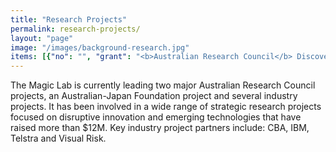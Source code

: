 ```yaml
---
title: "Research Projects"
permalink: research-projects/
layout: "page"
image: "/images/background-research.jpg"
items: [{"no": "", "grant": "<b>Australian Research Council</b> Discovery Project", "date": "2016 - 2018", "funding": "$380,000", "projecttitle": "<b>Robust Intelligence: Rational Decision-Making under Risk and Uncertainty</b>", "chiefinvestigators": "Mary-Anne Williams", "partners": "Peter G\u00e4rdenfors, Henri Prade and Pavlos Peppas", "summary": "Intelligent agents exercise profound and growing impact in business and society. However, significant problems\narise in intelligent agent deployment as their theoretical underpinnings do not ensure rational decision making in\ncomplex real-world settings. This project will bridge the gap between theory and practice with an innovative\nframework for rational decision making under risk and uncertainty. It will open the door to previously unimaginable\ntransformational technologies that will drive new entrepreneurial opportunities in agent-based global services.\n", "link": ""}, {"no": "", "grant": "<b>IBM PhD Fellowship</b>", "date": "2015 - 2016", "funding": "$25,000", "projecttitle": "<b>Data Analytics driving Disruptive Innovation</b>", "chiefinvestigators": "Mahya Mirzaei Poueinag", "partners": "IBM", "summary": "This project is using data analytics to bring disruptive innovation to the financial services industry.", "link": ""}, {"no": "", "grant": "<b>EU 7th Framework</b>", "date": "2014 - 2019", "funding": "$4,300,000.00", "projecttitle": "[VOICE: Virtual Open Incubation Ecosystem](http://www.voice-project.eu/)", "chiefinvestigators": "Mary-Anne Williams and Pavlos Peppas", "partners": "Aalborg University Denmark,\nAIT Greece,\nINTRASOFT International", "summary": "The VOICE Project involves eight University Partners. It aims to help bridge the gap in the broader entrepreneurial development ecosystem by providing an international, virtual innovation and entrepreneurship ecosystem based on open innovation, crowdsourcing and co-creation principles; where individual users and start-ups will meet, find collaborators and partners, co-create ideas and prototypes, utilise the wisdom of the crowd to assess the value of the project idea and/or prototype, share and find connections/partners, business and technical information, knowledge on start-up related topics, online tools, online content and open educational material as well as access to capital and crowd-funding.", "link": ""}, {"no": "", "grant": "<b>CBA Data Analytics Project</b>", "date": "2014 - 2016", "funding": "", "projecttitle": "<b>Strategic Innovation: Changing the Culture and Mindset to Evidence based Decision Making and Predictive Analytics</b>", "chiefinvestigators": "Mary-Anne Williams", "partners": "[Commonwealth Bank](http://commbank.com.au)", "summary": "This project led by Professor Mary-Anne Williams is designed to develop a data analytics mindset in the bank and enhance CBA's predictive analytics capabiliites providing  extraordinary opportunities for UTS staff and students. The project engaged Data Analytics Leaders at CBA, key Magic Lab researchers (Dr Benjamin Johnston and Dr Xun Wang), Magic Lab PhD Students (Mayha, Pramod, Ali, Nima), the UTS Business School, and Ernst and Young. CBA have hired several UTS students involved in the project as data scientists and invited UTS students to engage with them in the CBA Innovation Lab.", "link": ""}, {"no": "", "grant": "<b>Australia Japan Foundation</b>", "date": "2014 - 2015", "funding": "$22,000", "projecttitle": "<b>Building a Social Robotics Ecosystem</b>", "chiefinvestigators": "Xun Wang, Benjamin Johnston, Pavlos Peppas, Mary-Anne Williams", "partners": "University of Tokyo and University of Osaka", "summary": "This AJF project will develop new Australia-Japan relationships through knowledge sharing in social robotics. Social robots are expected to have a significant impact on national technological capabilities. Social robots are a disruptive technology and therefore of significant importance to the future of Australia and Japan. A disruptive technology is an innovation that eventually goes on to displace an earlier technology often creating a new market or industry in the process.", "link": ""}, {"no": "", "grant": "<b>IBM PhD Fellowship</b>", "date": "2013 \u2013 2014", "funding": "$25,000", "projecttitle": "<b>Social Network for Robots</b>", "chiefinvestigators": "Wei Wang", "partners": "IBM", "summary": "", "link": ""}, {"no": "", "grant": "<b>IBM PhD Fellowship</b>", "date": "2013 \u2013 2013", "funding": "$25,000", "projecttitle": "<b>Data Analytics</b>", "chiefinvestigators": "Jinjiu Li", "partners": "IBM", "summary": "", "link": ""}, {"no": "1", "grant": "<b>Australian Research Council Linkage Project</b>", "date": "2012 \u2013 2015", "funding": "$320,000", "projecttitle": "<b>A Framework for Physical and Social Collaboration: Towards the Smarter Planet Vision</b>", "chiefinvestigators": "Mary-Anne Williams, Benjamin Johnston and Glenn Wightwick", "partners": "[IBM - Australia](http://www.ibm.com/au/en/)", "summary": "This project will make intelligent collaborative technologies a reality by advancing the theory of collaborative action and developing an innovative framework and practical methods which will allow intelligent systems to undertake the collaborative actions required for applications in transport, energy management, sustainability, and healthcare.", "link": ""}, {"no": "2", "grant": "<b>Australian Research Council Discovery Project</b>", "date": "2012 \u2013 2015", "funding": "$340,000", "projecttitle": "<b>Adaptive Cyber-Physical Technologies with Attention Driven Common-sense Behaviours</b>", "chiefinvestigators": "Mary-Anne Williams and Peter G\u00e4rdenfors", "partners": "Lund University Sweden", "summary": "Designing intelligent cyber-physical systems for open, complex and changing environments presents enormous scientific challenges. This project will develop an innovative framework, methods and tools that provide cyber-physical technologies with attention based common-sense capabilities for adapting to new, unexpected and unforeseen situations.", "link": ""}, {"no": "", "grant": "<b>IBM PhD Fellowship</b>", "date": "2012 \u2013 2013", "funding": "$20,000", "projecttitle": "<b>Risk Management and Planning</b>", "chiefinvestigators": "Pramod Parajuli", "partners": "IBM", "summary": "", "link": ""}, {"no": "", "grant": "<b>Endeavour PhD Leadership Scholarship</b>", "date": "2012 - 2015", "funding": "$100,000", "projecttitle": "<b>Robot Self-Awareness</b>", "chiefinvestigators": "Muh. Anshar", "partners": "Australian Governement, Dept of Education and Training", "summary": "", "link": ""}, {"no": "", "grant": "<b>Endeavour PhD Fellowship</b>", "date": "2012", "funding": "$25,000", "projecttitle": "<b>Privacy in Cyber-Physical Systems</b>", "chiefinvestigators": "Shan Chen", "partners": "Indiana University Bloomington", "summary": "6 month visit to Indiana University Bloomington", "link": ""}, {"no": "3", "grant": "<b>Australian Research Council Linkage Project </b>", "date": "2011-2014", "funding": "$280,000", "projecttitle": "<b>Establishing a Next Generation Framework to Determine the Influence of Intelligent Water Metering on Householder Attitudes and Behaviours</b>", "chiefinvestigators": "Stuart B White, Rodney A Stewart, Mary-Anne Williams, Damien P Giurco, Kelvin R O'Halloran", "partners": "Institute of Sustainable Futures and Mid-Coast Water", "summary": "This project will test competing theories on how householders respond to interactive water consumption data from smart meters. The outcome is a novel framework for intelligent water management; underpinned by innovative research into causal mechanisms linking data communication to knowledge, and the impact of knowledge on attitudes and behaviours.", "link": ""}, {"no": "", "grant": "UTS Masterplan", "date": "2011 \u2013 2013", "funding": "$300,000", "projecttitle": "Social Robotics", "chiefinvestigators": "Mary-Anne Williams", "partners": "MIT, Stanford University, Cornell University, University of Tokyo, University of California Berkeley, Bosch, Samsung, Willow Garage and Clearpath.", "summary": "Developing a Framework for Human-Robot Interaction within the PR2 robot community", "link": ""}, {"no": "", "grant": "IBM PhD Fellowship", "date": "2011 \u2013 2012", "funding": "$20,000", "projecttitle": "Attention Cognitive Architecture", "chiefinvestigators": "Rony Novianto", "partners": "Lund University Sweden", "summary": "", "link": ""}, {"no": "", "grant": "Endeavour PhD Fellowship 2011", "date": "2011", "funding": "$25,000", "projecttitle": "Cognitive Robotics", "chiefinvestigators": "Rony Novianto", "partners": "Lund University Sweden", "summary": "6 month visit to Lund University Sweden", "link": ""}, {"no": "", "grant": "Endeavour PhD Fellowship 2011", "date": "2011", "funding": "$25,000", "projecttitle": "Belief Revision for Robots", "chiefinvestigators": "Saleha Raza", "partners": "IBA, Karachi, Pakistan", "summary": "6 month visit to UTS", "link": ""}, {"no": "", "grant": "Endeavour PhD Leadership Scholarship", "date": "2011 - 2014", "funding": "$100,000", "projecttitle": "Risk Management and Planning", "chiefinvestigators": "Pramod Parajuli", "partners": "Australian Governement, Dept of Education and Training", "summary": "", "link": ""}, {"no": "", "grant": "Endeavour Research Fellowship 2010", "date": "2010", "funding": "$25,000", "projecttitle": "Internet of Things", "chiefinvestigators": "Sajjad Haider", "partners": "IBA, Karachi, Pakistan", "summary": "6 month visit to UTS", "link": ""}, {"no": "", "grant": "IBM PhD Fellowship", "date": "2010 \u2013 2011", "funding": "$20,000", "projecttitle": "Risk Management", "chiefinvestigators": "Xun Wang", "partners": "", "summary": "", "link": ""}, {"no": "", "grant": "DEST China Australia Research Grant", "date": "2010 - 2011", "funding": "$20,000", "projecttitle": "Practical Cognitive Agents", "chiefinvestigators": "Mary-Anne Williams, Xiaoping Chen, China, and Wei Liu UWA", "partners": "USTC, UWA", "summary": "Enriching collaborative international infrastructures and exploring on demand services management. This project gained considerable interest and was highlighted at WORLD EXPO 2010 Shanghai and featured in a Australia-China Project book distributed at WORLD EXPO 2010.", "link": ""}, {"no": "", "grant": "Gift from Samsung and Play Communications", "date": "2010", "funding": "$12,000", "projecttitle": "to Further the hopes and reams of the Magic Lab", "chiefinvestigators": "Benjamin Johnston and Mary-Anne Williams", "partners": "Samsung and Play Communications", "summary": "", "link": ""}, {"no": "4", "grant": "Australian Research Council Discovery Project", "date": "2008 \u2013 2011", "funding": "$270,000", "projecttitle": "Developing and Managing Sustainable Technology-enabled Innovation Capabilities", "chiefinvestigators": "Mary-Anne Williams", "partners": "University of Sydney", "summary": "This project will help organisations develop sustainable innovation capabilities using disruptive technologies.", "link": ""}, {"no": "5", "grant": "Australian Research Council Discovery Project", "date": "2007 \u2013 2011", "funding": "$340,000", "projecttitle": "Planning, Communication, and Collaboration in Cognitive Systems", "chiefinvestigators": "Mary-Anne Williams and Peter G\u00e4rdenfors", "partners": "Lund University Sweden", "summary": "This project develops a better understanding of collaboration in complex environments.", "link": ""}, {"no": "", "grant": "UTS Partnership Project + IBM Faculty Award 2007 \u2013 2008", "date": "2007 \u2013 2008", "funding": "$20,000", "projecttitle": "Cognitive Agents and Robots in Virtual Worlds", "chiefinvestigators": "Mary-Anne Williams and Glenn Wightwick", "partners": "IBM Australia", "summary": "Innovative methods for objects in virtual worlds and simulated environments", "link": ""}, {"no": "", "grant": "UTS Challenge Grant", "date": "2006", "funding": "$30,000", "projecttitle": "A Transdisciplinary Framework for Innovation and Collaboration", "chiefinvestigators": "Mary-Anne Williams (Project Leader) across 6 Faculties involving 15 Researchers", "partners": "", "summary": "Innovation and collaboration are critical for Australia\u2019s future growth, strategic positioning and competitive advantage.", "link": ""}, {"no": "", "grant": "Denmark\u2019s National Bank Project", "date": "2006", "funding": "$50,000", "projecttitle": "Risk Management in Complex and Dynamic International Business Environments", "chiefinvestigators": "Mary-Anne Williams and Niels Bj\u00f8rn- Andersen", "partners": "Copenhagen Business School and Danmark's National Bank", "summary": "", "link": ""}, {"no": "6", "grant": "Australian Research Council Discovery Project", "date": "2004 \u2013 2007", "funding": "$200,000", "projecttitle": "Intelligent Agent and Semantic Web empowered eFinance: A Knowledge Management Approach to enable and sustain Innovation", "chiefinvestigators": "Mary-Anne Williams and Deiter Fensel", "partners": "University of Innsbruck, Austria", "summary": "This research project made strong theoretical advances by developing an integrated and scalable knowledge engineering approach to the problems confronting Australian Industry.", "link": ""}, {"no": "7", "grant": "Australia Research Council Discovery Project", "date": "2002 \u2013 2006", "funding": "$200,000", "projecttitle": "Agent-Oriented Concept Management", "chiefinvestigators": "Mary-Anne Williams and Peter G\u00e4rdenfors", "partners": "Lund University Sweden", "summary": "In order for agents to communicate effectively they must share concepts, and attribute the same meaning to shared concepts. Concept management is a new area of research with important application to intelligent systems.", "link": ""}, {"no": "8", "grant": "Australia Research Council Project Discovery/Large", "date": "2000 \u2013 2003", "funding": "$200,000", "projecttitle": "Information and Knowledge Integration", "chiefinvestigators": "Mary-Anne Williams and Grigoris Antoniou", "partners": "University of Crete, Greece", "summary": "One of the key issues in global information infrastructures like the World Wide Web and enterprise networks is the ability to combine information from different sources in meaningful ways. The problem of information and knowledge integration lies at the heart of the project.", "link": ""}, {"no": "9", "grant": "Australia Research Council Discovery/Large Project", "date": "1998 \u2013 2001", "funding": "$200,000", "projecttitle": "Exception-Tolerant Information Systems for Managing Uncertain Information", "chiefinvestigators": "Mary-Anne Williams, Didier Dubios and Henri Prade", "partners": "CNRS, France", "summary": "This project designed and developed exception-tolerant techniques to allow business systems to perform effectively when using qualitatively uncertain information.", "link": ""}, {"no": "10", "grant": "Australia Research Council Discovery/Large Project", "date": "1997 \u2013 2000", "funding": "$200,000", "projecttitle": "Reasoning with Changing and Incomplete Information Project", "chiefinvestigators": "Mary-Anne Williams and Grigoris Antoniou", "partners": "", "summary": "Developed a decision making framework for handling decisions based on changing and incomplete information using techniques from Knowledge Representation and Reasoning.", "link": ""}, {"no": "11", "grant": "Australia Research Council Discovery/Large Project\n", "date": "1996 \u2013 1999", "funding": "$170,000", "projecttitle": "Entrenchment Based Reasoning about Action", "chiefinvestigators": "Norman Foo, Pavlos Peppas and Mary-Anne Williams", "partners": "University of Sydney", "summary": "This project developed innovative algorithms for challenging planning problems that allowed for changing requirements.", "link": ""}]
---
```

The Magic Lab is currently leading two major Australian Research Council projects, an Australian-Japan Foundation project and several industry projects. It has been involved in a wide range of strategic research projects focused on disruptive innovation and emerging technologies that have raised more than $12M. Key industry project partners include: CBA, IBM, Telstra and Visual Risk.






